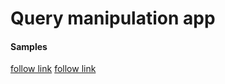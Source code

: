 # Query manipulation app
#### Samples

[follow link](https://drive.google.com/file/d/1074DLVC9UzdtlzqArtC5zm6hV5aeKmnH/view?usp=sharing)
[follow link](https://drive.google.com/file/d/1LMer-JZDm-Inrvm74Pi4SoPhSlM36Hon/view?usp=sharing)

